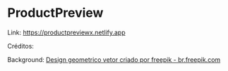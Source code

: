 # ProductPreview

Link: https://productpreviewx.netlify.app

Créditos:

Background: <a href='https://br.freepik.com/fotos-vetores-gratis/design-geometrico'>Design geometrico vetor criado por freepik - br.freepik.com</a>

